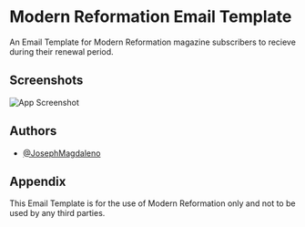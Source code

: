 
# Modern Reformation Email Template

An Email Template for Modern Reformation magazine subscribers to recieve during their renewal period.


## Screenshots

![App Screenshot](https://imgur.com/I39owWY)


## Authors

- [@JosephMagdaleno](https://www.github.com/JOSEPHMAGDALENO)


## Appendix

This Email Template is for the use of Modern Reformation only and not to be used by any third parties.

